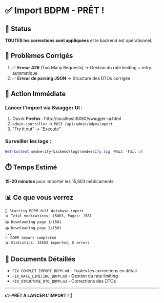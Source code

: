 # ✅ Import BDPM - PRÊT !

## 🎯 Status

**TOUTES les corrections sont appliquées** et le backend est opérationnel.

## 🐛 Problèmes Corrigés

1. ✅ **Erreur 429** (Too Many Requests) → Gestion du rate limiting + retry automatique
2. ✅ **Erreur de parsing JSON** → Structure des DTOs corrigée

## 🚀 Action Immédiate

### Lancer l'import via Swagger UI :

1. Ouvrir **Firefox** : http://localhost:8080/swagger-ui.html
2. `admin-controller` → `POST /api/admin/bdpm/import`
3. "Try it out" → "Execute"

### Surveiller les logs :

```powershell
Get-Content medverify-backend\logs\medverify.log -Wait -Tail 50
```

## ⏱️ Temps Estimé

**15-20 minutes** pour importer les 15,803 médicaments

## 📊 Ce que vous verrez

```
🚀 Starting BDPM full database import
📊 Total medications: 15803, Pages: 1581
📥 Downloading page 1/1581
📥 Downloading page 2/1581
...
✅ BDPM import completed
📊 Statistics: 15803 imported, 0 errors
```

## 📁 Documents Détaillés

- `FIX_COMPLET_IMPORT_BDPM.md` - Toutes les corrections en détail
- `FIX_RATE_LIMITING_BDPM.md` - Gestion du rate limiting
- `FIX_STRUCTURE_DTO_BDPM.md` - Corrections des DTOs

---

**👉 PRÊT À LANCER L'IMPORT !** 🚀


